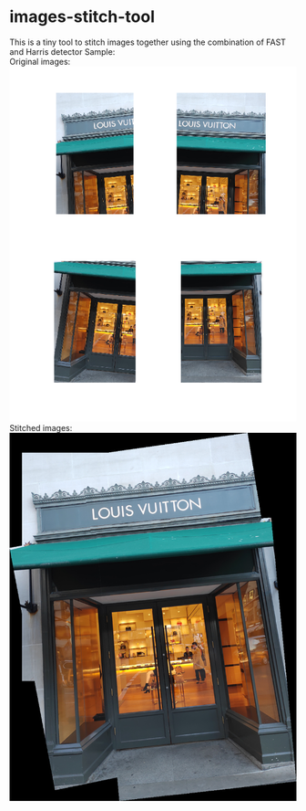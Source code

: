 # images-stitch-tool
This is a tiny tool to stitch images together using the combination of FAST and Harris detector
Sample:  
Original images:  
![alt text](https://github.com/HaoyuanZhao/images-stitch-tool/blob/main/sample_images/original-sample.png?raw=true)  
Stitched images:  
![alt text](https://github.com/HaoyuanZhao/images-stitch-tool/blob/main/sample_images/output_image.png?raw=true)  
 
